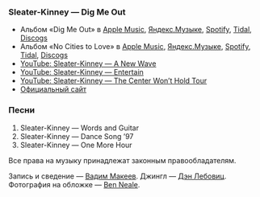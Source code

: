 ### Sleater-Kinney — Dig Me Out

- Альбом «Dig Me Out» в
  [Apple Music](https://music.apple.com/album/906136610),
  [Яндекс.Музыке](https://music.yandex.ru/album/2122940),
  [Spotify](https://open.spotify.com/playlist/2PWZ18Kw48yzVKwfDuJnvz),
  [Tidal](https://tidal.com/browse/album/34983757),
  [Discogs](https://www.discogs.com/master/64435)
- Альбом «No Cities to Love» в
  [Apple Music](https://music.apple.com/album/927171224),
  [Яндекс.Музыке](https://music.yandex.ru/album/2434913),
  [Spotify](https://open.spotify.com/playlist/1wfsb97SoddYx0qAyZFNOd),
  [Tidal](https://tidal.com/browse/album/39346081),
  [Discogs](https://www.discogs.com/master/785249)
- [YouTube: Sleater-Kinney — A New Wave](https://youtu.be/Kc1htX3q-F0)
- [YouTube: Sleater-Kinney — Entertain](https://youtu.be/MbxRu7fwR24)
- [YouTube: Sleater-Kinney — The Center Won’t Hold Tour](https://youtu.be/IgfIh-NBoCw)
- [Официальный сайт](https://www.sleater-kinney.com/)

### Песни

1. Sleater-Kinney — Words and Guitar
2. Sleater-Kinney — Dance Song ’97
3. Sleater-Kinney — One More Hour

Все права на музыку принадлежат законным правообладателям.

Запись и сведение — [Вадим Макеев](https://twitter.com/pepelsbey).
Джингл — [Дэн Лебовиц](https://www.youtube.com/channel/UC38A5qHrlc_Zgua7vL4b96w).
Фотография на обложке — [Ben Neale](https://unsplash.com/photos/7zcNSqzczzg/share).
